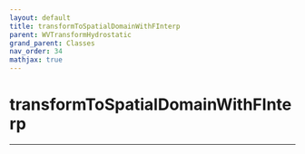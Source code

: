 ```yaml
---
layout: default
title: transformToSpatialDomainWithFInterp
parent: WVTransformHydrostatic
grand_parent: Classes
nav_order: 34
mathjax: true
---
```


#  transformToSpatialDomainWithFInterp




---

